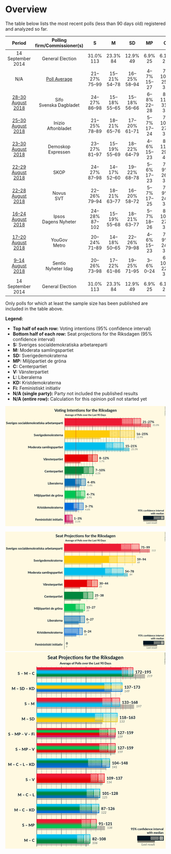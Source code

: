 # Overview

The table below lists the most recent polls (less than 90 days old) registered and analyzed so far.

| Period     | Polling firm/Commissioner(s) | S | M | SD | MP | C | V | L | KD | Fi |
|:----------:|:----------------------------:|:--:|:--:|:--:|:--:|:--:|:--:|:--:|:--:|:--:|
| 14 September 2014 | General Election | 31.0% <br> 113 | 23.3% <br> 84 | 12.9% <br> 49 | 6.9% <br> 25 | 6.1% <br> 22 | 5.7% <br> 21 | 5.4% <br> 19 | 4.6% <br> 16 | 3.1% <br> 0 |
| N/A | [Poll Average](average.html) | 21–27% <br> 75–99 | 15–21% <br> 54–78 | 16–25% <br> 58–94 | 4–7% <br> 15–27 | 7–10% <br> 25–38 | 8–12% <br> 30–44 | 4–8% <br> 0–27 | 3–7% <br> 0–24 | 1–3% <br> 0 |
| [28–30 August 2018](2018-08-30-Sifo.html) | Sifo <br> Svenska Dagbladet | 24–27% <br> 86–98 | 15–18% <br> 55–65 | 15–18% <br> 56–66 | 6–8% <br> 22–28 | 8–11% <br> 31–38 | 9–12% <br> 34–42 | 5–6% <br> 17–23 | 5–6% <br> 17–23 | N/A <br> N/A |
| [25–30 August 2018](2018-08-30-Inizio.html) | Inizio <br> Aftonbladet | 21–25% <br> 78–89 | 18–21% <br> 65–76 | 17–20% <br> 61–71 | 5–7% <br> 17–24 | 7–10% <br> 27–35 | 9–11% <br> 33–41 | 5–7% <br> 18–25 | 5–7% <br> 18–25 | 1–2% <br> 0 |
| [23–30 August 2018](2018-08-30-Demoskop.html) | Demoskop <br> Expressen | 23–27% <br> 81–97 | 15–19% <br> 55–69 | 18–22% <br> 64–79 | 4–6% <br> 15–23 | 8–11% <br> 29–40 | 8–11% <br> 29–40 | 6–8% <br> 20–29 | 4–6% <br> 0–22 | 0–1% <br> 0 |
| [22–29 August 2018](2018-08-29-SKOP.html) | SKOP | 24–27% <br> 87–98 | 14–17% <br> 52–60 | 19–22% <br> 68–78 | 5–6% <br> 17–23 | 7–9% <br> 26–33 | 9–11% <br> 32–38 | 5–7% <br> 20–26 | 5–7% <br> 19–25 | 1% <br> 0 |
| [22–28 August 2018](2018-08-28-Novus.html) | Novus <br> SVT | 22–26% <br> 79–94 | 18–21% <br> 63–77 | 16–20% <br> 58–72 | 5–7% <br> 17–25 | 7–9% <br> 24–34 | 9–12% <br> 31–42 | 5–7% <br> 18–27 | 4–6% <br> 15–23 | N/A <br> N/A |
| [16–24 August 2018](2018-08-24-Ipsos.html) | Ipsos <br> Dagens Nyheter | 24–28% <br> 87–102 | 15–19% <br> 55–68 | 18–21% <br> 63–77 | 5–7% <br> 18–26 | 8–10% <br> 27–37 | 9–11% <br> 31–40 | 4–7% <br> 15–23 | 4–6% <br> 0–20 | N/A <br> N/A |
| [17–20 August 2018](2018-08-20-YouGov.html) | YouGov <br> Metro | 20–24% <br> 71–89 | 14–18% <br> 50–65 | 22–26% <br> 79–98 | 4–6% <br> 15–23 | 7–9% <br> 24–35 | 8–11% <br> 29–39 | 4–7% <br> 15–24 | 3–5% <br> 0–17 | 1–3% <br> 0 |
| [9–14 August 2018](2018-08-14-Sentio.html) | Sentio <br> Nyheter Idag | 20–26% <br> 73–98 | 17–22% <br> 61–86 | 19–25% <br> 71–95 | 3–6% <br> 0–24 | 6–10% <br> 22–37 | 9–13% <br> 32–49 | 3–6% <br> 0–22 | 3–5% <br> 0–20 | 1–3% <br> 0 |
| 14 September 2014 | General Election | 31.0% <br> 113 | 23.3% <br> 84 | 12.9% <br> 49 | 6.9% <br> 25 | 6.1% <br> 22 | 5.7% <br> 21 | 5.4% <br> 19 | 4.6% <br> 16 | 3.1% <br> 0 |

Only polls for which at least the sample size has been published are included in the table above.

**Legend:**
+ **Top half of each row:** Voting intentions (95% confidence interval)
+ **Bottom half of each row:** Seat projections for the Riksdagen (95% confidence interval)
+ **S:** Sveriges socialdemokratiska arbetareparti
+ **M:** Moderata samlingspartiet
+ **SD:** Sverigedemokraterna
+ **MP:** Miljöpartiet de gröna
+ **C:** Centerpartiet
+ **V:** Vänsterpartiet
+ **L:** Liberalerna
+ **KD:** Kristdemokraterna
+ **Fi:** Feministiskt initiativ
+ **N/A (single party):** Party not included the published results
+ **N/A (entire row):** Calculation for this opinion poll not started yet


![Graph with voting intentions not yet produced](average.png "Voting Intentions")

![Graph with seats not yet produced](average-seats.png "Seats")
![Graph with coalitions seats not yet produced](average-coalitions-seats.png "Coalitions Seats")
